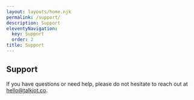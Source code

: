 ```yaml
---
layout: layouts/home.njk
permalink: /support/
description: Support
eleventyNavigation:
  key: Support
  order: 2
title: Support
---
```


<h2>Support</h2>

If you have questions or need help, please do not hesitate to reach out at hello@talkjot.co.

